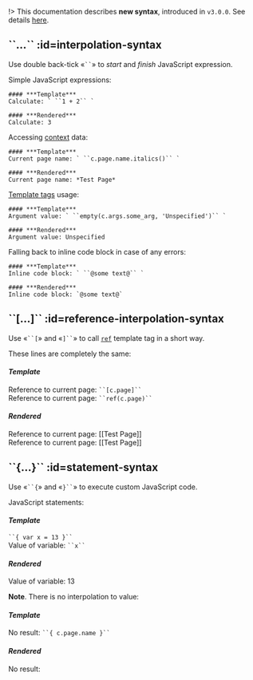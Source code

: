 !> This documentation describes **new syntax**, introduced in `v3.0.0`. See details [here](changelog.md#new-syntax).

##  \`\`...\`\` :id=interpolation-syntax
Use double back-tick «` `` `» to *start* and *finish* JavaScript expression.

<!-- panels:start -->
<!-- div:left-panel -->
Simple JavaScript expressions:

<!-- div:right-panel -->
<!-- tabs:start -->
    #### ***Template***
    Calculate: ` ``1 + 2`` `

    #### ***Rendered***
    Calculate: 3
<!-- tabs:end -->

<!-- div:left-panel -->
Accessing [context](reference__context.md) data:

<!-- div:right-panel -->
<!-- tabs:start -->
    #### ***Template***
    Current page name: ` ``c.page.name.italics()`` `

    #### ***Rendered***
    Current page name: *Test Page*
<!-- tabs:end -->


<!-- div:left-panel -->
[Template tags](reference__tags.md) usage:

<!-- div:right-panel -->
<!-- tabs:start -->
    #### ***Template***
    Argument value: ` ``empty(c.args.some_arg, 'Unspecified')`` `

    #### ***Rendered***
    Argument value: Unspecified
<!-- tabs:end -->

<!-- div:left-panel -->
Falling back to inline code block in case of any errors:

<!-- div:right-panel -->
<!-- tabs:start -->
    #### ***Template***
    Inline code block: ` ``@some text@`` `

    #### ***Rendered***
    Inline code block: `@some text@`
<!-- tabs:end -->

<!-- panels:end -->



## \`\`[...]\`\` :id=reference-interpolation-syntax
Use «` ``[ `» and «` ]`` `» to call [`ref`](reference__tags.md#ref) template tag in a short way.

<!-- panels:start -->
<!-- div:left-panel -->
These lines are completely the same:

<!-- div:right-panel -->
<!-- tabs:start -->
#### ***Template***
Reference to current page: ` ``[c.page]`` ` \
Reference to current page: ` ``ref(c.page)`` `

#### ***Rendered***
Reference to current page: [[Test Page]] \
Reference to current page: [[Test Page]]
<!-- tabs:end -->

<!-- panels:end -->



## \`\`{...}\`\` :id=statement-syntax
Use «` ``{ `» and «` }`` `» to execute custom JavaScript code.

<!-- panels:start -->
<!-- div:left-panel -->
JavaScript statements:

<!-- div:right-panel -->
<!-- tabs:start -->
#### ***Template***
` ``{ var x = 13 }`` ` \
Value of variable: ` ``x`` `

#### ***Rendered***
Value of variable: 13
<!-- tabs:end -->


<!-- div:left-panel -->
**Note**. There is no interpolation to value:

<!-- div:right-panel -->
<!-- tabs:start -->
#### ***Template***
No result: ` ``{ c.page.name }`` `

#### ***Rendered***
No result:
<!-- tabs:end -->

<!-- panels:end -->
